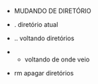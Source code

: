 * MUDANDO DE DIRETÓRIO

* .
    diretório atual
 
* .. 
    voltando diretórios 

* -
    voltando de onde veio

* rm apagar diretórios